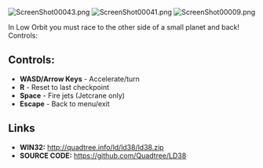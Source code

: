 ![ScreenShot00043.png](///raw/215/z/a51.png)
![ScreenShot00041.png](///raw/215/z/a39.png)
![ScreenShot00009.png](///raw/215/z/a3c.png)

In Low Orbit you must race to the other side of a small planet and back! Controls:

## Controls: ##
* **WASD/Arrow Keys** - Accelerate/turn
* **R** - Reset to last checkpoint
* **Space** - Fire jets (Jetcrane only)
* **Escape** - Back to menu/exit

## Links
* **WIN32:** http://quadtree.info/ld/ld38/ld38.zip
* **SOURCE CODE:** https://github.com/Quadtree/LD38